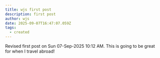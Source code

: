 ```yaml
---
title: wjs first post
description: first post
author: wjs
date: 2025-09-07T16:47:07.059Z
tags:
  - created
---
```

Revised first post on Sun 07-Sep-2025 10:12 AM.  This is going to be great for when I travel abroad!